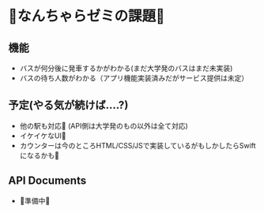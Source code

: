 # 🚌なんちゃらゼミの課題🚌
## 機能
- バスが何分後に発車するかがわかる(まだ大学発のバスはまだ未実装)
- バスの待ち人数がわかる（アプリ機能実装済みだがサービス提供は未定）
## 予定(やる気が続けば....?)
- 他の駅も対応🚌 (API側は大学発のもの以外は全て対応)
- イケイケなUI💃
- カウンターは今のところHTML/CSS/JSで実装しているがもしかしたらSwiftになるかも📱
## API Documents
- 👷準備中👷
